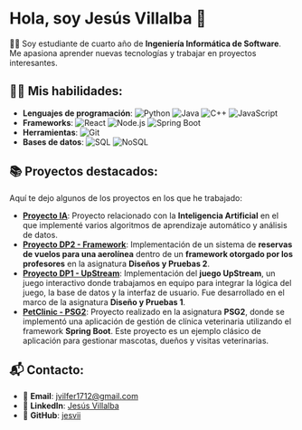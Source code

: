 # Hola, soy Jesús Villalba 👋

👨‍💻 Soy estudiante de cuarto año de **Ingeniería Informática de Software**. Me apasiona aprender nuevas tecnologías y trabajar en proyectos interesantes.

## 🧑‍💻 Mis habilidades:
- **Lenguajes de programación**: 
  ![Python](https://img.shields.io/badge/Python-3776AB?style=for-the-badge&logo=python&logoColor=white) 
  ![Java](https://img.shields.io/badge/Java-007396?style=for-the-badge&logo=java&logoColor=white) 
  ![C++](https://img.shields.io/badge/C++-00599C?style=for-the-badge&logo=cplusplus&logoColor=white) 
  ![JavaScript](https://img.shields.io/badge/JavaScript-F7DF1E?style=for-the-badge&logo=javascript&logoColor=black)
- **Frameworks**: 
  ![React](https://img.shields.io/badge/React-61DAFB?style=for-the-badge&logo=react&logoColor=black) 
  ![Node.js](https://img.shields.io/badge/Node.js-339933?style=for-the-badge&logo=node.js&logoColor=white) 
  ![Spring Boot](https://img.shields.io/badge/Spring%20Boot-6DB33F?style=for-the-badge&logo=springboot&logoColor=white)
- **Herramientas**: 
  ![Git](https://img.shields.io/badge/Git-F05032?style=for-the-badge&logo=git&logoColor=white)
- **Bases de datos**: 
  ![SQL](https://img.shields.io/badge/SQL-4479A1?style=for-the-badge&logo=microsoft-sql-server&logoColor=white) 
  ![NoSQL](https://img.shields.io/badge/NoSQL-47A248?style=for-the-badge&logo=nosql&logoColor=white)


## 📚 Proyectos destacados:
Aquí te dejo algunos de los proyectos en los que he trabajado:

- **[Proyecto IA](https://github.com/jesvii/ia-proyect)**: Proyecto relacionado con la **Inteligencia Artificial** en el que implementé varios algoritmos de aprendizaje automático y análisis de datos.
- **[Proyecto DP2 - Framework](https://github.com/jesvii/DP2proyect)**: Implementación de un sistema de **reservas de vuelos para una aerolínea** dentro de un **framework otorgado por los profesores** en la asignatura **Diseños y Pruebas 2**.
- **[Proyecto DP1 - UpStream](https://github.com/jesvii/DP1project)**: Implementación del **juego UpStream**, un juego interactivo donde trabajamos en equipo para integrar la lógica del juego, la base de datos y la interfaz de usuario. Fue desarrollado en el marco de la asignatura **Diseño y Pruebas 1**.
- **[PetClinic - PSG2](https://github.com/gii-is-psg2/psg2-2425-g4-43)**: Proyecto realizado en la asignatura **PSG2**, donde se implementó una aplicación de gestión de clínica veterinaria utilizando el framework **Spring Boot**. Este proyecto es un ejemplo clásico de aplicación para gestionar mascotas, dueños y visitas veterinarias.


## 📬 Contacto:
- 📧 **Email**: [jvilfer1712@gmail.com](mailto:jvilfer1712@gmail.com)
- 🔗 **LinkedIn**: [Jesús Villalba](https://www.linkedin.com/in/jesus-villalba-8a922b319/)
- 🔗 **GitHub**: [jesvii](https://github.com/jesvii)
